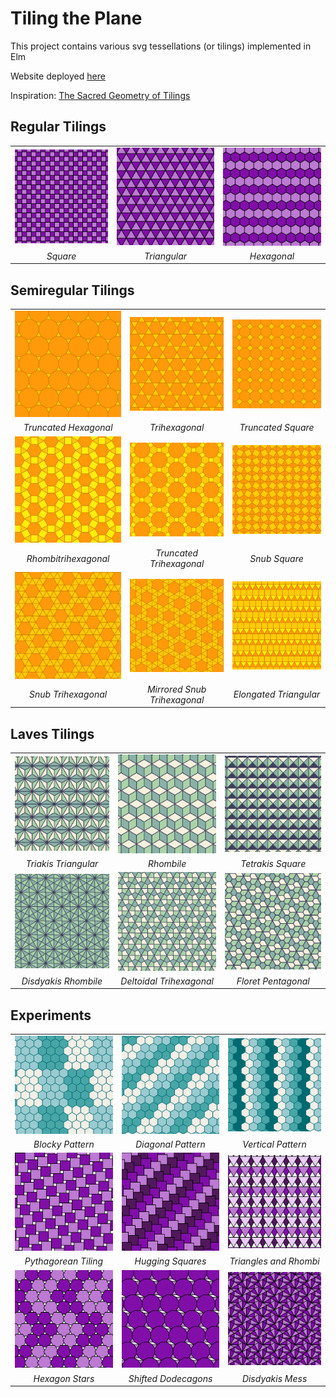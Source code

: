 # Tiling the Plane

This project contains various svg tessellations (or tilings) implemented in Elm

Website deployed [here](https://vsebastian8.github.io/Tessellation/)

Inspiration: [The Sacred Geometry of Tilings](https://www.youtube.com/watch?v=wiWEP5Kf8sk&t=398s)

## Regular Tilings

|                                                      |                                                         |                                                       |
| :--------------------------------------------------: | :-----------------------------------------------------: | :---------------------------------------------------: |
| <img src="./assets/regular/squares.png" width="200"> | <img src="./assets/regular/triangular.png" width="200"> | <img src="./assets/regular/hexagons.png" width="200"> |
|                       _Square_                       |                      _Triangular_                       |                      _Hexagonal_                      |

## Semiregular Tilings

|                                                                     |                                                                         |                                                                      |
| :-----------------------------------------------------------------: | :---------------------------------------------------------------------: | :------------------------------------------------------------------: |
| <img src="./assets/semiregular/truncatedHexagonal.png" width="200"> |      <img src="./assets/semiregular/triHexagonal.png" width="200">      |   <img src="./assets/semiregular/truncatedSquare.png" width="200">   |
|                        _Truncated Hexagonal_                        |                             _Trihexagonal_                              |                          _Truncated Square_                          |
| <img src="./assets/semiregular/rhombiTriHexagonal.png" width="200"> | <img src="./assets/semiregular/truncatedTriHexagonal.png" width="200">  |     <img src="./assets/semiregular/snubSquare.png" width="200">      |
|                        _Rhombitrihexagonal_                         |                        _Truncated Trihexagonal_                         |                            _Snub Square_                             |
|  <img src="./assets/semiregular/snubTriHexagonal.png" width="200">  | <img src="./assets/semiregular/snubTriHexagonalMirror.png" width="200"> | <img src="./assets/semiregular/elongatedTriangular.png" width="200"> |
|                         _Snub Trihexagonal_                         |                      _Mirrored Snub Trihexagonal_                       |                        _Elongated Triangular_                        |

## Laves Tilings

|                                                              |                                                                  |                                                             |
| :----------------------------------------------------------: | :--------------------------------------------------------------: | :---------------------------------------------------------: |
| <img src="./assets/laves/triakisTriangular.png" width="200"> |       <img src="./assets/laves/rhombile.png" width="200">        |  <img src="./assets/laves/tetrakisSquare.png" width="200">  |
|                     _Triakis Triangular_                     |                            _Rhombile_                            |                      _Tetrakis Square_                      |
| <img src="./assets/laves/disdyakisRhombile.png" width="200"> | <img src="./assets/laves/deltoidalTriHexagonal.png" width="200"> | <img src="./assets/laves/floretPentagonal.png" width="200"> |
|                     _Disdyakis Rhombile_                     |                     _Deltoidal Trihexagonal_                     |                     _Floret Pentagonal_                     |

## Experiments

|                                                                    |                                                                    |                                                                  |
| :----------------------------------------------------------------: | :----------------------------------------------------------------: | :--------------------------------------------------------------: |
|   <img src="./assets/experiments/hexagonBlock.png" width="200">    |  <img src="./assets/experiments/hexagonDiagonal.png" width="200">  | <img src="./assets/experiments/hexagonVertical.png" width="200"> |
|                          _Blocky Pattern_                          |                         _Diagonal Pattern_                         |                        _Vertical Pattern_                        |
| <img src="./assets/experiments/pythagoreanTiling.png" width="200"> |  <img src="./assets/experiments/huggingSquares.png" width="200">   | <img src="./assets/experiments/trianglePattern.png" width="200"> |
|                        _Pythagorean Tiling_                        |                         _Hugging Squares_                          |                      _Triangles and Rhombi_                      |
|   <img src="./assets/experiments/hexagonStars.png" width="200">    | <img src="./assets/experiments/shiftedDodecagons.png" width="200"> |  <img src="./assets/experiments/disdyakisMess.png" width="200">  |
|                          _Hexagon Stars_                           |                        _Shifted Dodecagons_                        |                         _Disdyakis Mess_                         |
